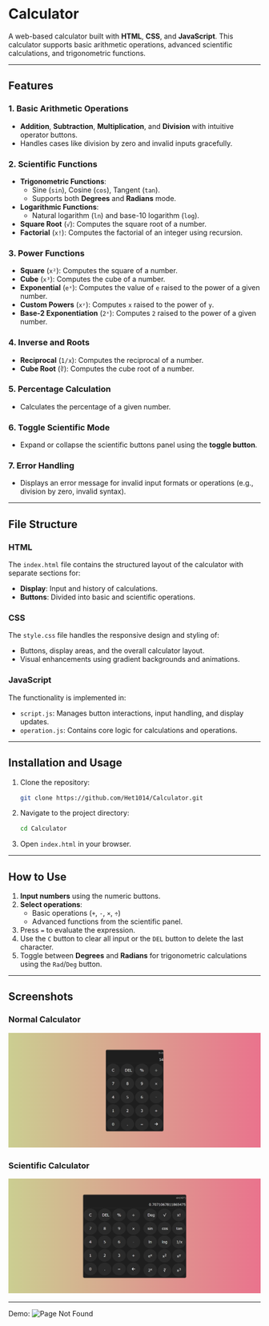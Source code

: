 # Calculator  

A web-based calculator built with **HTML**, **CSS**, and **JavaScript**. This calculator supports basic arithmetic operations, advanced scientific calculations, and trigonometric functions.

---

## Features  

### 1. **Basic Arithmetic Operations**  
- **Addition**, **Subtraction**, **Multiplication**, and **Division** with intuitive operator buttons.  
- Handles cases like division by zero and invalid inputs gracefully.  

### 2. **Scientific Functions**  
- **Trigonometric Functions**:  
  - Sine (`sin`), Cosine (`cos`), Tangent (`tan`).  
  - Supports both **Degrees** and **Radians** mode.  
- **Logarithmic Functions**:  
  - Natural logarithm (`ln`) and base-10 logarithm (`log`).  
- **Square Root** (`√`): Computes the square root of a number.  
- **Factorial** (`x!`): Computes the factorial of an integer using recursion.  

### 3. **Power Functions**  
- **Square** (`x²`): Computes the square of a number.  
- **Cube** (`x³`): Computes the cube of a number.  
- **Exponential** (`eˣ`): Computes the value of `e` raised to the power of a given number.  
- **Custom Powers** (`xʸ`): Computes `x` raised to the power of `y`.  
- **Base-2 Exponentiation** (`2ˣ`): Computes `2` raised to the power of a given number.  

### 4. **Inverse and Roots**  
- **Reciprocal** (`1/x`): Computes the reciprocal of a number.  
- **Cube Root** (`∛`): Computes the cube root of a number.  

### 5. **Percentage Calculation**  
- Calculates the percentage of a given number.  

### 6. **Toggle Scientific Mode**  
- Expand or collapse the scientific buttons panel using the **toggle button**.  

### 7. **Error Handling**  
- Displays an error message for invalid input formats or operations (e.g., division by zero, invalid syntax).  

---

## File Structure  

### HTML  
The `index.html` file contains the structured layout of the calculator with separate sections for:  
- **Display**: Input and history of calculations.  
- **Buttons**: Divided into basic and scientific operations.  

### CSS  
The `style.css` file handles the responsive design and styling of:  
- Buttons, display areas, and the overall calculator layout.  
- Visual enhancements using gradient backgrounds and animations.

### JavaScript  
The functionality is implemented in:  
- `script.js`: Manages button interactions, input handling, and display updates.  
- `operation.js`: Contains core logic for calculations and operations.  

---

## Installation and Usage  

1. Clone the repository:  
   ```bash
   git clone https://github.com/Het1014/Calculator.git
   ```
2. Navigate to the project directory:  
   ```bash
   cd Calculator
   ```
3. Open `index.html` in your browser.  

---

## How to Use  

1. **Input numbers** using the numeric buttons.  
2. **Select operations**:  
   - Basic operations (`+`, `-`, `×`, `÷`)  
   - Advanced functions from the scientific panel.  
3. Press `=` to evaluate the expression.  
4. Use the `C` button to clear all input or the `DEL` button to delete the last character.  
5. Toggle between **Degrees** and **Radians** for trigonometric calculations using the `Rad`/`Deg` button.  

---

## Screenshots  

### Normal Calculator  
![Normal Calculator](https://raw.githubusercontent.com/Het1014/Calculator/master/assets/simple.png)

### Scientific Calculator  
![Scientific Calculator](https://raw.githubusercontent.com/Het1014/Calculator/master/assets/scientific.png)

---

Demo: ![Page Not Found](https://het1014.github.io/Calculator/)
